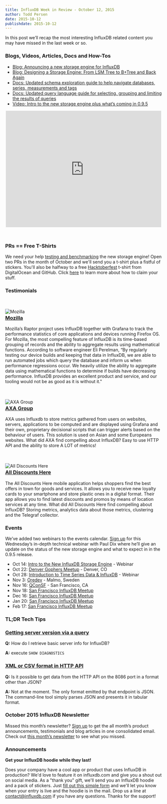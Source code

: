 ```yaml
---
title: InfluxDB Week in Review - October 12, 2015
author: Todd Persen
date: 2015-10-12
publishdate: 2015-10-12
---
```


<style type="text/css">
  img {
    display: block;
    margin-left: auto;
    margin-right: auto;
    margin-top: 3.5em;
    margin-bottom: -1.5em;
  }
</style>

In this post we’ll recap the most interesting InfluxDB related content you may have missed in the last week or so.

### Blogs, Videos, Articles, Docs and How-Tos

* [Blog: Announcing a new storage engine for InfluxDB](https://influxdb.com/blog/2015/10/07/the_new_influxdb_storage_engine_a_time_structured_merge_tree.html)
* [Blog: Designing a Storage Engine: From LSM Tree to B+Tree and Back Again](https://influxdb.com/docs/v0.9/concepts/storage_engine.html)
* [Docs: Updated schema exploration guide to help navigate databases, series, measurements and tags](https://influxdb.com/docs/v0.9/query_language/schema_exploration.html)
* [Docs: Updated query language guide for selecting, grouping and limiting the results of queries](https://influxdb.com/docs/v0.9/query_language/data_exploration.html)
* [Video: Intro to the new storage engine plus what’s coming in 0.9.5](https://vimeo.com/140372527)

<iframe src="https://player.vimeo.com/video/140372527" width="500" height="375" frameborder="0" webkitallowfullscreen mozallowfullscreen allowfullscreen style="display:block; margin-left: auto; margin-right:auto; margin-bottom: 50px;"></iframe>

### PRs == Free T-Shirts

We need your help [testing and benchmarking](https://influxdb.com/docs/v0.9/introduction/tsm_installation.html) the new storage engine! Open two PRs in the month of October and we'll send you a t-shirt plus a fistful of stickers. You'll also be halfway to a free [Hacktoberfest](https://hacktoberfest.digitalocean.com/) t-shirt from DigitalOcean and GitHub. Click [here](https://influxdb.com/blog/2015/10/05/digitalocean_hacktoberfest.html) to learn more about how to claim your stuff.


### Testimonials

![Mozilla](/img/blog/mozilla_logo.png)

### [Mozilla](https://raptor.mozilla.org/)

Mozilla’s Raptor project uses InfluxDB together with Grafana to track the performance statistics of core applications and devices running Firefox OS. For Mozilla, the most compelling feature of InfluxDB is its time-based grouping of records and the ability to aggregate results using mathematical functions. According to software engineer Eli Perelman, “By regularly testing our device builds and keeping that data in InfluxDB, we are able to run automated jobs which query the database and inform us when performance regressions occur. We heavily utilize the ability to aggregate data using mathematical functions to determine if builds have decreasing performance. InfluxDB provides an excellent product and service, and our tooling would not be as good as it is without it."

![AXA Group](/img/blog/axa_logo.png)

### [AXA Group](http://www.axa.com.hk)

AXA uses Influxdb to store metrics gathered from users on websites, servers, applications to be computed and are displayed using Grafana and their own, proprietary decisional scripts that can trigger alerts based on the behaviour of users. This solution is used on Asian and some Europeans websites. What did AXA find compelling about InfluxDB? Easy to use HTTP API and the ability to store A LOT of metrics!

![All Discounts Here](/img/blog/all_discounts_here_logo.png)

### [All Discounts Here](https://www.alldiscountshere.com)

The All Discounts Here mobile application helps shoppers find the best offers in town for goods and services. It allows you to receive new loyalty cards to your smartphone and store plastic ones in a digital format. Their app allows you to find latest discounts and promos by means of location services at any time. What did All Discounts Here find compelling about InfluxDB? Storing metrics, analytics data about those metrics, clustering and the Telegraf collector.

### Events

We’ve added two webinars to the events calendar. [Sign up](http://marketing.influxdb.com/acton/form/16929/0005:d-0002/0/index.htm) for this Wednesday’s in-depth technical webinar with Paul Dix where he’ll give an update on the status of the new storage engine and what to expect in in the 0.9.5 release.

* Oct 14: [Intro to the New InfluxDB Storage Engine](http://marketing.influxdb.com/acton/form/16929/0005:d-0002/0/index.htm) - Webinar
* Oct 22: [Denver Gophers Meetup](http://www.meetup.com/Denver-Go-Language-User-Group/events/225072795/) - Denver, CO
* Oct 28: [Introduction to Time Series Data & InfluxDB](http://marketing.influxdb.com/acton/form/16929/0006:d-0002/0/index.htm) - Webinar
* Nov 3: [Oredev](http://oredev.org/) - Malmo, Sweden
* Nov 16: [QConSF](https://qconsf.com/) - San Francisco, CA
* Nov 18: [San Francisco InfluxDB Meetup](http://www.meetup.com/San-Francisco-InfluxDB-Meetup/events/225732800/)
* Dec 16: [San Francisco InfluxDB Meetup](http://www.meetup.com/San-Francisco-InfluxDB-Meetup/events/225733155/)
* Jan 20: [San Francisco InfluxDB Meetup](http://www.meetup.com/San-Francisco-InfluxDB-Meetup/events/225733589/)
* Feb 17: [San Francisco InfluxDB Meetup](http://www.meetup.com/San-Francisco-InfluxDB-Meetup/events/225733782/)

### TL;DR Tech Tips

### [Getting server version via a query](https://groups.google.com/forum/#!topic/influxdb/UVcEVrcuPp8)

**Q:** How do I retrieve basic server info for InfluxDB?

**A:** execute `SHOW DIAGNOSTICS`

### [XML or CSV format in HTTP API](https://groups.google.com/forum/#!topic/influxdb/-dh9AnJJ1mo)

**Q:** Is it possible to get data from the HTTP API on the 8086 port in a format other than JSON?

**A:** Not at the moment. The only format emitted by that endpoint is JSON. The command-line tool simply parses JSON and presents it in tabular format.

### October 2015 InfluxDB Newsletter

Missed this month’s newsletter? [Sign up](http://influxdb.us5.list-manage2.com/subscribe?u=4d17b6adac2728b1ea6e4926b&id=1d1558aa0d) to get the all month’s product announcements, testimonials and blog articles in one consolidated email. Check out [this month’s newsletter](http://us5.campaign-archive2.com/?u=4d17b6adac2728b1ea6e4926b&id=fc62d493d4) to see what you missed.

### Announcements

**Get your InfluxDB hoodie while they last!**

Does your company have a cool app or product that uses InfluxDB in production? We'd love to feature it on influxdb.com and give you a shout out on social media. As a "thank you" gift, we'll send you an InfluxDB hoodie and a pack of stickers. Just [fill out this simple form](https://influxdb.com/testimonials/) and we'll let you know when your entry is live and the hoodie is in the mail. Drop us a line at contact@influxdb.com if you have any questions. Thanks for the support!
